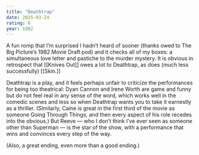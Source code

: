 ```yaml
---
title: "Deathtrap"
date: 2025-03-24
rating: 6
year: 1982
---
```


A fun romp that I’m surprised I hadn’t heard of sooner (thanks owed to The Big Picture’s 1982 Movie Draft pod) and it checks all of my boxes: a simultaneous love letter and pastiche to the murder mystery. It is obvious in retrospect that [[Knives Out]] owes a lot to Deathtrap, as does (much less successfully) [[Skin.]]

Deathtrap is a play, and it feels perhaps unfair to criticize the performances for being too theatrical: Dyan Cannon and Irene Worth are game and funny but do not feel real in any sense of the word, which works well in the comedic scenes and less so when Deathtrap wants you to take it earnestly as a thriller. (SImilarly, Caine is great in the first third of the movie as someone Going Through Things, and then every aspect of his role recedes into the obvious.) But Reeve — who I don’t think I’ve ever seen as someone other than Superman — is the star of the show, with a performance that wins and convinces every step of the way.

(Also, a great ending, even more than a good ending.)